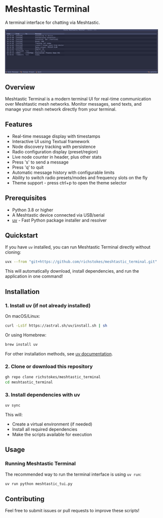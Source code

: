 # Meshtastic Terminal

A terminal interface for chatting via Meshtastic.

![Meshtastic TUI Screenshot](images/screenshot1.png)

## Overview

Meshtastic Terminal is a modern terminal UI for real-time communication over Meshtastic mesh networks. Monitor messages, send texts, and manage your mesh network directly from your terminal.

## Features

- Real-time message display with timestamps
- Interactive UI using Textual framework
- Node discovery tracking with persistence
- Radio configuration display (preset/region)
- Live node counter in header, plus other stats
- Press 's' to send a message
- Press 'q' to quit
- Automatic message history with configurable limits
- Ability to switch radio presets/modes and frequency slots on the fly
- Theme support - press ctrl+p to open the theme selector


## Prerequisites

- Python 3.8 or higher
- A Meshtastic device connected via USB/serial
- [uv](https://github.com/astral-sh/uv) - Fast Python package installer and resolver

## Quickstart

If you have `uv` installed, you can run Meshtastic Terminal directly without cloning:

```bash
uvx --from "git+https://github.com/richstokes/meshtastic_terminal.git" meshtastic-tui
```

This will automatically download, install dependencies, and run the application in one command!

## Installation

### 1. Install uv (if not already installed)

On macOS/Linux:

```bash
curl -LsSf https://astral.sh/uv/install.sh | sh
```

Or using Homebrew:

```bash
brew install uv
```

For other installation methods, see [uv documentation](https://github.com/astral-sh/uv).

### 2. Clone or download this repository

```bash
gh repo clone richstokes/meshtastic_terminal
cd meshtastic_terminal
```

### 3. Install dependencies with uv

```bash
uv sync
```

This will:

- Create a virtual environment (if needed)
- Install all required dependencies
- Make the scripts available for execution

## Usage

### Running Meshtastic Terminal

The recommended way to run the terminal interface is using `uv run`:

```bash
uv run python meshtastic_tui.py
```

## Contributing

Feel free to submit issues or pull requests to improve these scripts!
